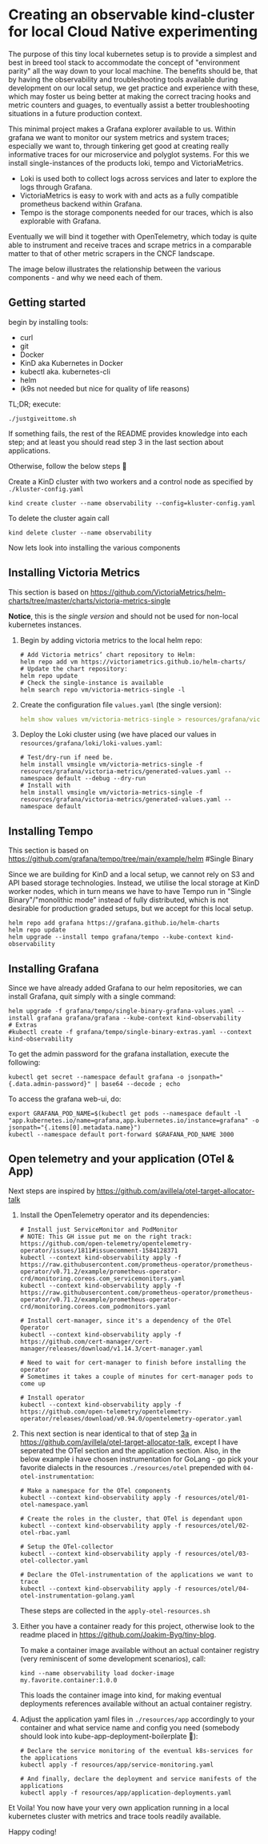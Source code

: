 # Creating an observable kind-cluster for local Cloud Native experimenting
The purpose of this tiny local kubernetes setup is to provide a simplest and best in breed tool stack to accommodate
the concept of "environment parity" all the way down to your local machine. The benefits should be, that by having the 
observability and troubleshooting tools available during development on our local setup, we get practice and experience 
with these, which may foster us being better at making the correct tracing hooks and metric counters and guages, to 
eventually assist a better troubleshooting situations in a future production context.

This minimal project makes a Grafana explorer available to us. Within grafana we want to monitor our system metrics and 
system traces; especially we want to, through tinkering get good at creating really informative traces for our 
microservice and polyglot systems.
For this we install single-instances of the products loki, tempo and VictoriaMetrics.
- Loki is used both to collect logs across services and later to explore the logs through Grafana. 
- VictoriaMetrics is easy to work with and acts as a fully compatible prometheus backend within Grafana.
- Tempo is the storage components needed for our traces, which is also explorable with Grafana.

Eventually we will bind it together with OpenTelemetry, which today is quite able to instrument and receive traces and 
scrape metrics in a comparable matter to that of other metric scrapers in the CNCF landscape.

The image below illustrates the relationship between the various components - and why we need each of them.


## Getting started

begin by installing tools:
* curl
* git
* Docker
* KinD aka Kubernetes in Docker
* kubectl aka. kubernetes-cli
* helm
* (k9s not needed but nice for quality of life reasons)

TL;DR; execute:
```shell
./justgiveittome.sh
```
If something fails, the rest of the README provides knowledge into each step; and at least you should read step 3 in the
last section about applications.

Otherwise, follow the below steps 🙂

Create a KinD cluster with two workers and a control node as specified by `./kluster-config.yaml`
```shell
kind create cluster --name observability --config=kluster-config.yaml
```
To delete the cluster again call
```shell
kind delete cluster --name observability
```

Now lets look into installing the various components

## Installing Victoria Metrics
This section is based on https://github.com/VictoriaMetrics/helm-charts/tree/master/charts/victoria-metrics-single

__**Notice**__, this is the _single version_ and should not be used for non-local kubernetes instances.
1. Begin by adding victoria metrics to the local helm repo:
   ```shell
   # Add Victoria metrics’ chart repository to Helm:
   helm repo add vm https://victoriametrics.github.io/helm-charts/
   # Update the chart repository:
   helm repo update
   # Check the single-instance is available
   helm search repo vm/victoria-metrics-single -l
   ```
2. Create the configuration file `values.yaml` (the single version):
   ```yaml
   helm show values vm/victoria-metrics-single > resources/grafana/victoria-metrics/generated-values.yaml
   ```
3. Deploy the Loki cluster using (we have placed our values in `resources/grafana/loki/loki-values.yaml`:
   ```shell
   # Test/dry-run if need be.
   helm install vmsingle vm/victoria-metrics-single -f resources/grafana/victoria-metrics/generated-values.yaml --namespace default --debug --dry-run
   # Install with
   helm install vmsingle vm/victoria-metrics-single -f resources/grafana/victoria-metrics/generated-values.yaml --namespace default
   ```

## Installing Tempo

This section is based on https://github.com/grafana/tempo/tree/main/example/helm #Single Binary

Since we are building for KinD and a local setup, we cannot rely on S3 and API based storage technologies. Instead, we
utilise the local storage at KinD worker nodes, which in turn means we have to have Tempo run in
"Single Binary"/"monolithic mode" instead of fully distributed, which is not desirable for production graded setups,
but we accept for this local setup.

```shell
helm repo add grafana https://grafana.github.io/helm-charts
helm repo update
helm upgrade --install tempo grafana/tempo --kube-context kind-observability
```
## Installing Grafana

Since we have already added Grafana to our helm repositories, we can install Grafana, quit simply with a single command:
```shell
helm upgrade -f grafana/tempo/single-binary-grafana-values.yaml --install grafana grafana/grafana --kube-context kind-observability
# Extras
#kubectl create -f grafana/tempo/single-binary-extras.yaml --context kind-observability
```
To get the admin password for the grafana installation, execute the following:
```shell
kubectl get secret --namespace default grafana -o jsonpath="{.data.admin-password}" | base64 --decode ; echo
```
To access the grafana web-ui, do:

```shell
export GRAFANA_POD_NAME=$(kubectl get pods --namespace default -l "app.kubernetes.io/name=grafana,app.kubernetes.io/instance=grafana" -o jsonpath="{.items[0].metadata.name}")
kubectl --namespace default port-forward $GRAFANA_POD_NAME 3000
```

## Open telemetry and your application (OTel & App)

Next steps are inspired by https://github.com/avillela/otel-target-allocator-talk

1. Install the OpenTelemetry operator and its dependencies: 
   ```shell
   # Install just ServiceMonitor and PodMonitor
   # NOTE: This GH issue put me on the right track: https://github.com/open-telemetry/opentelemetry-operator/issues/1811#issuecomment-1584128371
   kubectl --context kind-observability apply -f https://raw.githubusercontent.com/prometheus-operator/prometheus-operator/v0.71.2/example/prometheus-operator-crd/monitoring.coreos.com_servicemonitors.yaml
   kubectl --context kind-observability apply -f https://raw.githubusercontent.com/prometheus-operator/prometheus-operator/v0.71.2/example/prometheus-operator-crd/monitoring.coreos.com_podmonitors.yaml
   
   # Install cert-manager, since it's a dependency of the OTel Operator
   kubectl --context kind-observability apply -f https://github.com/cert-manager/cert-manager/releases/download/v1.14.3/cert-manager.yaml
   
   # Need to wait for cert-manager to finish before installing the operator
   # Sometimes it takes a couple of minutes for cert-manager pods to come up
   
   # Install operator
   kubectl --context kind-observability apply -f https://github.com/open-telemetry/opentelemetry-operator/releases/download/v0.94.0/opentelemetry-operator.yaml
   ```
   
2. This next section is near identical to that of step
   [3a](https://github.com/avillela/otel-target-allocator-talk/blob/main/README.md#3a---kubernetes-deployment-collector-stdout-only) 
   in https://github.com/avillela/otel-target-allocator-talk, except I have seperated the OTel section and the 
   application section. Also, in the below example i have chosen instrumentation for GoLang - go pick your favorite 
   dialects in the resources `./resources/otel` prepended with  `04-otel-instrumentation`:
   ```shell
   # Make a namespace for the OTel components
   kubectl --context kind-observability apply -f resources/otel/01-otel-namespace.yaml
   
   # Create the roles in the cluster, that OTel is dependant upon
   kubectl --context kind-observability apply -f resources/otel/02-otel-rbac.yaml
   
   # Setup the OTel-collector
   kubectl --context kind-observability apply -f resources/otel/03-otel-collector.yaml
   
   # Declare the OTel-instrumentation of the applications we want to trace
   kubectl --context kind-observability apply -f resources/otel/04-otel-instrumentation-golang.yaml
   ```
   These steps are collected in the `apply-otel-resources.sh`
3. Either you have a container ready for this project, otherwise look to the readme placed in 
   https://github.com/Joakim-Byg/tiny-blog.

   To make a container image available without an actual container registry (very reminiscent of some development 
   scenarios), call:
   ```shell
   kind --name observability load docker-image my.favorite.container:1.0.0
   ```
   This loads the container image into kind, for making eventual deployments references available without an actual
   container registry.
4. Adjust the application yaml files in `./resources/app` accordingly to your container and what service name and config
   you need (somebody should look into kube-app-deployment-boilerplate 🤔):
   ```shell
   # Declare the service monitoring of the eventual k8s-services for the applications
   kubectl apply -f resources/app/service-monitoring.yaml

   # And finally, declare the deployment and service manifests of the applications
   kubectl apply -f resources/app/application-deployments.yaml
   ```

Et Voila! You now have your very own application running in a local kubernetes cluster with metrics and trace tools 
readily available.

Happy coding!
